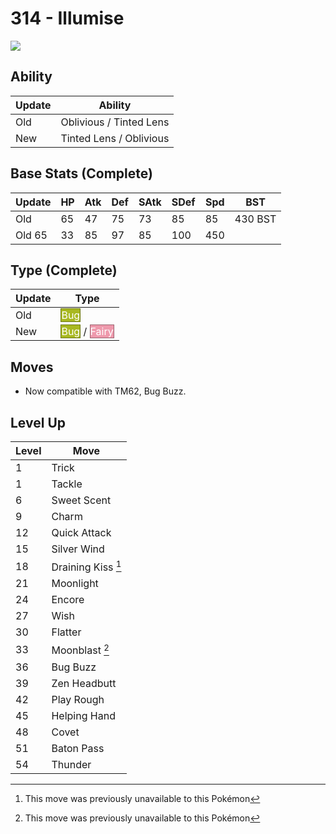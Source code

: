 # 314 - Illumise
![][314]

## Ability

Update | Ability
---    | ---
Old    | Oblivious / Tinted Lens
New    | Tinted Lens / Oblivious

## Base Stats (Complete)

Update | HP | Atk | Def | SAtk | SDef | Spd | BST
---    | ---| --- | --- | ---  | ---  | --- | ---
Old    | 65 |  47 |  75 |  73  |  85  |  85  |  430 BST
Old     65 |  33 |  85 |  97  |  85  |  100  |  450

## Type (Complete)

Update | Type
---    | ---
Old    | <span style="color:white; background:#A8B820; border: 1px solid #6D7815">Bug</span>
New    | <span style="color:white; background:#A8B820; border: 1px solid #6D7815">Bug</span> / <span style="color:white; background:#EE99AC; border: 1px solid #9B6470">Fairy</span>

## Moves

 - Now compatible with TM62, Bug Buzz.

## Level Up

Level | Move
---   | ---
  1   | Trick
  1   | Tackle
  6   | Sweet Scent
  9   | Charm
 12   | Quick Attack
 15   | Silver Wind
 18   | Draining Kiss [^1]
 21   | Moonlight
 24   | Encore
 27   | Wish
 30   | Flatter
 33   | Moonblast [^1]
 36   | Bug Buzz
 39   | Zen Headbutt
 42   | Play Rough
 45   | Helping Hand
 48   | Covet
 51   | Baton Pass
 54   | Thunder



[314]: ../img/pokemon/314.png

[^1]: This move was previously unavailable to this Pokémon